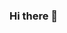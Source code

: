 ### Hi there 👋

<!--
**Youassholes/Youassholes** is a ✨ _spec


Someone hacked me using this. So I'm crash coursing it to learn how they did it. Hopefully who they are, and get them the he'll out of my phone. Fortunately I'm flat broke and am a rather deplorable human with no friends, so blackmailing, money, and humiliation are out of the bag of tricks. ✨ repository 
